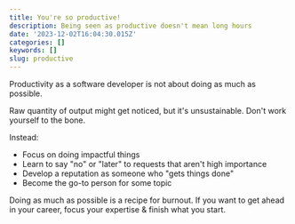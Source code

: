 ```yaml
---
title: You're so productive!
description: Being seen as productive doesn't mean long hours
date: '2023-12-02T16:04:30.015Z'
categories: []
keywords: []
slug: productive
---
```


Productivity as a software developer is not about doing as much as possible.

Raw quantity of output might get noticed, but it's unsustainable. Don't work yourself to the bone.

Instead:
- Focus on doing impactful things
- Learn to say "no" or "later" to requests that aren't high importance
- Develop a reputation as someone who "gets things done"
- Become the go-to person for some topic

Doing as much as possible is a recipe for burnout. If you want to get ahead in your career, focus your expertise & finish what you start.
